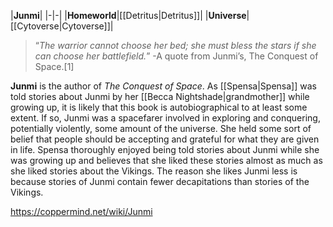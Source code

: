 |**Junmi**|
|-|-|
|**Homeworld**|[[Detritus\|Detritus]]|
|**Universe**|[[Cytoverse\|Cytoverse]]|

>“*The warrior cannot choose her bed; she must bless the stars if she can choose her battlefield.*”
\-A quote from Junmi’s, The Conquest of Space.[1]


**Junmi** is the author of *The Conquest of Space*. As [[Spensa\|Spensa]] was told stories about Junmi by her [[Becca Nightshade\|grandmother]] while growing up, it is likely that this book is autobiographical to at least some extent. If so, Junmi was a spacefarer involved in exploring and conquering, potentially violently, some amount of the universe. She held some sort of belief that people should be accepting and grateful for what they are given in life.
Spensa thoroughly enjoyed being told stories about Junmi while she was growing up and believes that she liked these stories almost as much as she liked stories about the Vikings. The reason she likes Junmi less is because stories of Junmi contain fewer decapitations than stories of the Vikings.



https://coppermind.net/wiki/Junmi